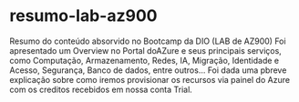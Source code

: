 # resumo-lab-az900
Resumo do conteúdo absorvido no Bootcamp da DIO (LAB de AZ900)
Foi apresentado um Overview no Portal doAZure e seus principais serviços, como Computação, Armazenamento, Redes, IA, Migração, Identidade e Acesso, Segurança, Banco de dados, entre outros...
Foi dada uma pbreve explicação sobre como iremos provisionar os recursos via painel do Azure com os creditos recebidos em nossa conta Trial. 

